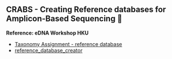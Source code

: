 ## CRABS - Creating Reference databases for Amplicon-Based Sequencing 🦀


**Reference: eDNA Workshop HKU**
- [Taxonomy Assignment - reference database](https://gjeunen.github.io/hku2023eDNAworkshop/taxonomyassignment.html#reference-databases)
- [reference_database_creator](http://github.com/gjeunen/reference_database_creator)

